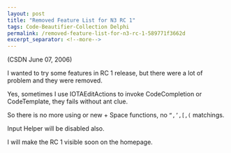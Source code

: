 ```yaml
---
layout: post
title: "Removed Feature List for N3 RC 1"
tags: Code-Beautifier-Collection Delphi
permalink: /removed-feature-list-for-n3-rc-1-589771f3662d
excerpt_separator: <!--more-->
---
```

(CSDN June 07, 2006)

I wanted to try some features in RC 1 release, but there were a lot of problem and they were removed.
<!--more-->

Yes, sometimes I use IOTAEditActions to invoke CodeCompletion or CodeTemplate, they fails without ant clue.

So there is no more using or new + Space functions, no `“,’,[,(` matchings.

Input Helper will be disabled also.

I will make the RC 1 visible soon on the homepage.
